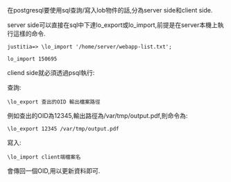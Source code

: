 在postgresql要使用sql查詢/寫入lob物件的話,分為server side和client side.

server side可以直接在sql中下達lo_export或lo_import,前提是在server本機上執行這樣的命令.

```
justitia=> \lo_import '/home/server/webapp-list.txt';

lo_import 150695
```

cliend side就必須透過psql執行:

查詢:

```
\lo_export 查出的OID 輸出檔案路徑
```

例如查出的OID為12345,輸出路徑為/var/tmp/output.pdf,則命令為:

```
\lo_export 12345 /var/tmp/output.pdf
```

寫入:

```
\lo_import client端檔案名
```

會傳回一個OID,用以更新資料即可.